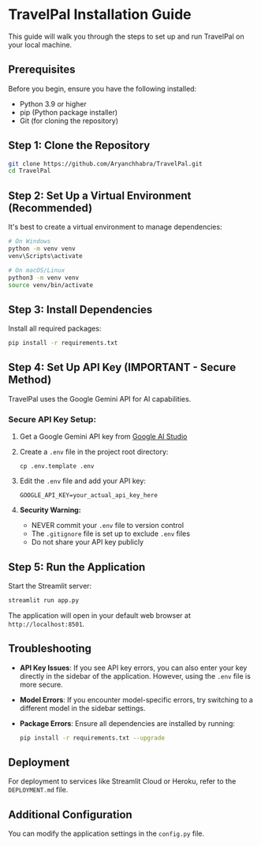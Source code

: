 # TravelPal Installation Guide

This guide will walk you through the steps to set up and run TravelPal on your local machine.

## Prerequisites

Before you begin, ensure you have the following installed:
- Python 3.9 or higher
- pip (Python package installer)
- Git (for cloning the repository)

## Step 1: Clone the Repository

```bash
git clone https://github.com/Aryanchhabra/TravelPal.git
cd TravelPal
```

## Step 2: Set Up a Virtual Environment (Recommended)

It's best to create a virtual environment to manage dependencies:

```bash
# On Windows
python -m venv venv
venv\Scripts\activate

# On macOS/Linux
python3 -m venv venv
source venv/bin/activate
```

## Step 3: Install Dependencies

Install all required packages:

```bash
pip install -r requirements.txt
```

## Step 4: Set Up API Key (IMPORTANT - Secure Method)

TravelPal uses the Google Gemini API for AI capabilities.

### Secure API Key Setup:

1. Get a Google Gemini API key from [Google AI Studio](https://makersuite.google.com/app/apikey)

2. Create a `.env` file in the project root directory:
   ```
   cp .env.template .env
   ```

3. Edit the `.env` file and add your API key:
   ```
   GOOGLE_API_KEY=your_actual_api_key_here
   ```

4. **Security Warning:** 
   - NEVER commit your `.env` file to version control
   - The `.gitignore` file is set up to exclude `.env` files
   - Do not share your API key publicly

## Step 5: Run the Application

Start the Streamlit server:

```bash
streamlit run app.py
```

The application will open in your default web browser at `http://localhost:8501`.

## Troubleshooting

- **API Key Issues**: If you see API key errors, you can also enter your key directly in the sidebar of the application. However, using the `.env` file is more secure.

- **Model Errors**: If you encounter model-specific errors, try switching to a different model in the sidebar settings.

- **Package Errors**: Ensure all dependencies are installed by running:
  ```bash
  pip install -r requirements.txt --upgrade
  ```

## Deployment

For deployment to services like Streamlit Cloud or Heroku, refer to the `DEPLOYMENT.md` file.

## Additional Configuration

You can modify the application settings in the `config.py` file. 